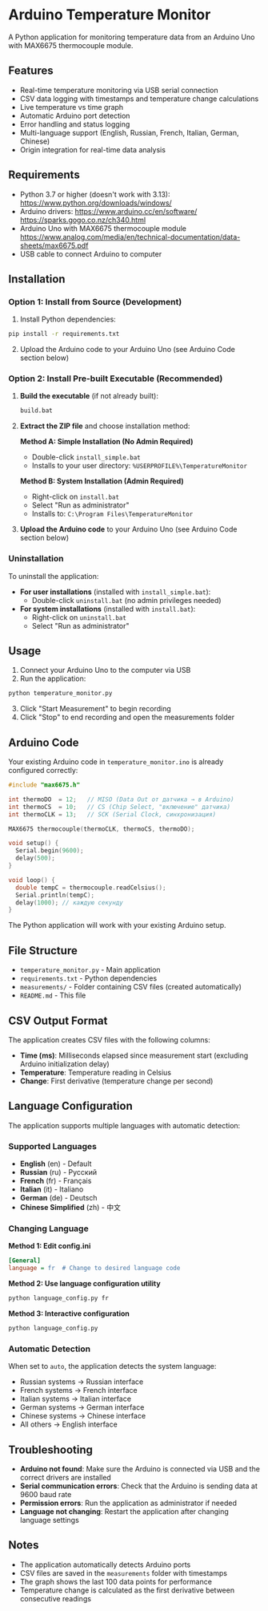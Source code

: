 # Arduino Temperature Monitor

A Python application for monitoring temperature data from an Arduino Uno with MAX6675 thermocouple module.

## Features

- Real-time temperature monitoring via USB serial connection
- CSV data logging with timestamps and temperature change calculations
- Live temperature vs time graph
- Automatic Arduino port detection
- Error handling and status logging
- Multi-language support (English, Russian, French, Italian, German, Chinese)
- Origin integration for real-time data analysis

## Requirements

- Python 3.7 or higher (doesn't work with 3.13): https://www.python.org/downloads/windows/
- Arduino drivers: https://www.arduino.cc/en/software/ https://sparks.gogo.co.nz/ch340.html
- Arduino Uno with MAX6675 thermocouple module https://www.analog.com/media/en/technical-documentation/data-sheets/max6675.pdf
- USB cable to connect Arduino to computer

## Installation

### Option 1: Install from Source (Development)

1. Install Python dependencies:
```bash
pip install -r requirements.txt
```

2. Upload the Arduino code to your Arduino Uno (see Arduino Code section below)

### Option 2: Install Pre-built Executable (Recommended)

1. **Build the executable** (if not already built):
   ```bash
   build.bat
   ```

2. **Extract the ZIP file** and choose installation method:

   **Method A: Simple Installation (No Admin Required)**
   - Double-click `install_simple.bat`
   - Installs to your user directory: `%USERPROFILE%\TemperatureMonitor`

   **Method B: System Installation (Admin Required)**
   - Right-click on `install.bat`
   - Select "Run as administrator"
   - Installs to: `C:\Program Files\TemperatureMonitor`

3. **Upload the Arduino code** to your Arduino Uno (see Arduino Code section below)

### Uninstallation

To uninstall the application:
- **For user installations** (installed with `install_simple.bat`):
  - Double-click `uninstall.bat` (no admin privileges needed)
- **For system installations** (installed with `install.bat`):
  - Right-click on `uninstall.bat`
  - Select "Run as administrator"

## Usage

1. Connect your Arduino Uno to the computer via USB
2. Run the application:
```bash
python temperature_monitor.py
```

3. Click "Start Measurement" to begin recording
4. Click "Stop" to end recording and open the measurements folder

## Arduino Code

Your existing Arduino code in `temperature_monitor.ino` is already configured correctly:

```cpp
#include "max6675.h"

int thermoDO  = 12;   // MISO (Data Out от датчика → в Arduino)
int thermoCS  = 10;   // CS (Chip Select, "включение" датчика)
int thermoCLK = 13;   // SCK (Serial Clock, синхронизация)

MAX6675 thermocouple(thermoCLK, thermoCS, thermoDO);

void setup() {
  Serial.begin(9600);
  delay(500);
}

void loop() {
  double tempC = thermocouple.readCelsius();
  Serial.println(tempC);
  delay(1000); // каждую секунду
}
```

The Python application will work with your existing Arduino setup.

## File Structure

- `temperature_monitor.py` - Main application
- `requirements.txt` - Python dependencies
- `measurements/` - Folder containing CSV files (created automatically)
- `README.md` - This file

## CSV Output Format

The application creates CSV files with the following columns:
- **Time (ms)**: Milliseconds elapsed since measurement start (excluding Arduino initialization delay)
- **Temperature**: Temperature reading in Celsius
- **Change**: First derivative (temperature change per second)

## Language Configuration

The application supports multiple languages with automatic detection:

### Supported Languages
- **English** (en) - Default
- **Russian** (ru) - Русский
- **French** (fr) - Français
- **Italian** (it) - Italiano
- **German** (de) - Deutsch
- **Chinese Simplified** (zh) - 中文

### Changing Language

**Method 1: Edit config.ini**
```ini
[General]
language = fr  # Change to desired language code
```

**Method 2: Use language configuration utility**
```bash
python language_config.py fr
```

**Method 3: Interactive configuration**
```bash
python language_config.py
```

### Automatic Detection
When set to `auto`, the application detects the system language:
- Russian systems → Russian interface
- French systems → French interface
- Italian systems → Italian interface
- German systems → German interface
- Chinese systems → Chinese interface
- All others → English interface

## Troubleshooting

- **Arduino not found**: Make sure the Arduino is connected via USB and the correct drivers are installed
- **Serial communication errors**: Check that the Arduino is sending data at 9600 baud rate
- **Permission errors**: Run the application as administrator if needed
- **Language not changing**: Restart the application after changing language settings

## Notes

- The application automatically detects Arduino ports
- CSV files are saved in the `measurements` folder with timestamps
- The graph shows the last 100 data points for performance
- Temperature change is calculated as the first derivative between consecutive readings
